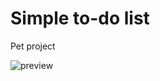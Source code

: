 # Simple to-do list   
Pet project  

![preview](https://user-images.githubusercontent.com/102483654/176987819-dac14ce3-19d2-4fbf-a5d4-d7c907b5e83a.PNG)
